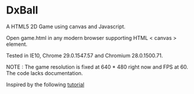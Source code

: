 DxBall
======

A HTML5 2D Game using canvas and Javascript.

Open game.html in any modern browser supporting HTML < canvas > element. 

Tested in IE10, Chrome 29.0.1547.57 and Chromium 28.0.1500.71.

NOTE : 
The game resolution is fixed at 640 * 480 right now and FPS at 60.
The code lacks documentation. 

Inspired by the following
<a href = "http://billmill.org/static/canvastutorial/">
tutorial
</a>
